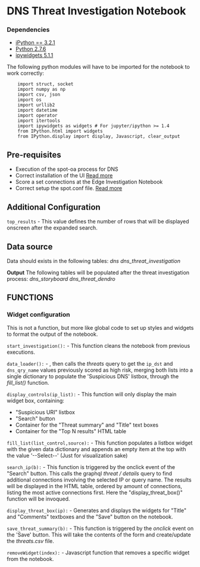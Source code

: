 # DNS Threat Investigation Notebook

### Dependencies
- [iPython == 3.2.1](https://ipython.org/ipython-doc/3/index.html)
- [Python 2.7.6](https://www.python.org/download/releases/2.7.6/)
- [ipywidgets 5.1.1](https://ipywidgets.readthedocs.io/en/latest/user_install.html#with-pip)

The following python modules will have to be imported for the notebook to work correctly:

        import struct, socket
        import numpy as np 
        import csv, json 
        import os 
        import urllib2 
        import datetime
        import operator
        import itertools
        import ipywidgets as widgets # For jupyter/ipython >= 1.4
        from IPython.html import widgets
        from IPython.display import display, Javascript, clear_output

## Pre-requisites  
- Execution of the spot-oa process for DNS 
- Correct installation of the UI [Read more](/ui/INSTALL.md)
- Score a set connections at the Edge Investigation Notebook 
- Correct setup the spot.conf file. [Read more](/wiki/Edit%20Solution%20Configuration) 

## Additional Configuration  
`top_results` - This value defines the number of rows that will be displayed onscreen after the expanded search. 

## Data source 
Data should exists in the following tables:
        *dns*
        *dns_threat_investigation*

**Output**
The following tables will be populated after the threat investigation process:
        *dns_storyboard*
        *dns_threat_dendro*

## FUNCTIONS  

### **Widget configuration**
This is not a function, but more like global code to set up styles and widgets to format the output of the notebook. 

`start_investigation():` - This function cleans the notebook from previous executions.

`data_loader():` - , then calls the *threats* query to get the `ip_dst` and `dns_qry_name` values previously scored as high risk, merging both lists into a single dictionary to populate the 'Suspicious DNS' listbox, through the _fill_list()_ function.

`display_controls(ip_list):` - This function will only display the main widget box, containing:
- "Suspicious URI" listbox
- "Search" button
- Container for the "Threat summary" and "Title" text boxes
- Container for the "Top N results" HTML table

`fill_list(list_control,source):` - This function populates a listbox widget with the given data dictionary and appends an empty item at the top with the value '--Select--' (Just for visualization sake)

`search_ip(b):` - This function is triggered by the onclick event of the "Search" button. This calls the graphql *threat / details* query to find additional connections involving the selected IP or query name. 
The results will be displayed in the HTML table, ordered by amount of connections, listing the most active connections first.
Here the "display_threat_box()" function will be invoqued. 

`display_threat_box(ip):` - Generates and displays the widgets for "Title" and "Comments" textboxes and the "Save" button on the notebook.

`save_threat_summary(b):` - This function is triggered by the _onclick_ event on the 'Save' button.
 This will take the contents of the form and create/update the _threats.csv_ file.

`removeWidget(index):` - Javascript function that removes a specific widget from the notebook. 
